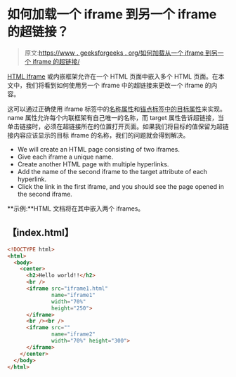 # 如何加载一个 iframe 到另一个 iframe 的超链接？

> 原文:[https://www . geeksforgeeks . org/如何加载从一个 iframe 到另一个 iframe 的超链接/](https://www.geeksforgeeks.org/how-to-load-a-hyperlink-from-one-iframe-to-another-iframe/)

[HTML Iframe](https://www.geeksforgeeks.org/html-iframes/) 或内嵌框架允许在一个 HTML 页面中嵌入多个 HTML 页面。在本文中，我们将看到如何使用另一个 iframe 中的超链接来更改一个 iframe 的内容。

这可以通过正确使用 iframe 标签中的[名称属性](https://www.geeksforgeeks.org/html-name-attribute/)和[锚点标签中的目标属性](https://www.geeksforgeeks.org/html-a-tag/)来实现。name 属性允许每个内联框架有自己唯一的名称，而 target 属性告诉超链接，当单击链接时，必须在超链接所在的位置打开页面。如果我们将目标的值保留为超链接内容应该显示的目标 iframe 的名称，我们的问题就会得到解决。

*   We will create an HTML page consisting of two iframes.
*   Give each iframe a unique name.
*   Create another HTML page with multiple hyperlinks.
*   Add the name of the second iframe to the target attribute of each hyperlink.
*   Click the link in the first iframe, and you should see the page opened in the second iframe.

**示例:**HTML 文档将在其中嵌入两个 iframes。

## 【index.html】

```html
<!DOCTYPE html>
<html>
  <body>
    <center>
      <h2>Hello world!!</h2>
      <br />
      <iframe src="iframe1.html" 
              name="iframe1" 
              width="70%" 
              height="250">
      </iframe>
      <br /><br />
      <iframe src="" 
              name="iframe2" 
              width="70%" height="300">
      </iframe>
    </center>
  </body>
</html>
```